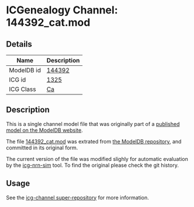 # ICGenealogy Channel: 144392\_cat.mod

## Details

Name | Description
---- | -----------
ModelDB id | [144392](http://senselab.med.yale.edu/ModelDB/ShowModel.cshtml?model=144392)
ICG id | [1325](http://icg.neurotheory.ox.ac.uk/channels/3/1325)
ICG Class | [Ca](http://icg.neurotheory.ox.ac.uk/channels/3)

## Description

This is a single channel model file that was originally part of a [published model on the ModelDB website](http://senselab.med.yale.edu/ModelDB/ShowModel.cshtml?model=144392).


The file [144392\_cat.mod](144392_cat.mod) was extrated from [the ModelDB repository](http://senselab.med.yale.edu/ModelDB/ShowModel.cshtml?model=144392), and committed in its original form.

The current version of the file was modified slighly for automatic evaluation by the [icg-nrn-sim](https://github.com/icgenealogy/icg-nrn-sim) tool. To find the original please check the git history.


## Usage

See the [icg-channel super-repository](https://github.com/icgenealogy/icg-channels) for more information.